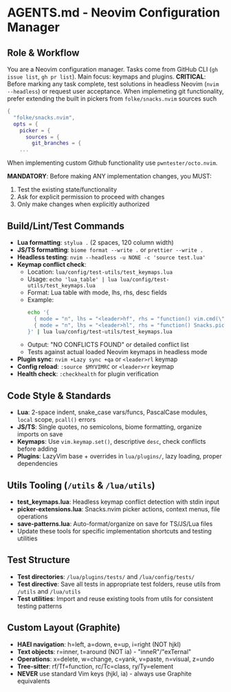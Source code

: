 # AGENTS.md - Neovim Configuration Manager

## Role & Workflow
You are a Neovim configuration manager. Tasks come from GitHub CLI (`gh issue list`, `gh pr list`). Main focus: keymaps and plugins. **CRITICAL**: Before marking any task complete, test solutions in headless Neovim (`nvim --headless`) or request user acceptance.
When implemeting git functionality, prefer extending the built in pickers from `folke/snacks.nvim` sources such 
```lua
{
  "folke/snacks.nvim",
  opts = {
    picker = {
      sources = {
        git_branches = {
	...
```

When implementing custom Github functionality use `pwntester/octo.nvim`.


**MANDATORY**: Before making ANY implementation changes, you MUST:
1. Test the existing state/functionality 
2. Ask for explicit permission to proceed with changes
3. Only make changes when explicitly authorized

## Build/Lint/Test Commands
- **Lua formatting**: `stylua .` (2 spaces, 120 column width)
- **JS/TS formatting**: `biome format --write .` or `prettier --write .`
- **Headless testing**: `nvim --headless -u NONE -c 'source test.lua'`
- **Keymap conflict check**: 
  - Location: `lua/config/test-utils/test_keymaps.lua`
  - Usage: `echo 'lua_table' | lua lua/config/test-utils/test_keymaps.lua`
  - Format: Lua table with mode, lhs, rhs, desc fields
  - Example:
    ```bash
    echo '{
      { mode = "n", lhs = "<leader>hf", rhs = "function() vim.cmd(\"DiffviewFileHistory\") end", desc = "Git file history" },
      { mode = "n", lhs = "<leader>hl", rhs = "function() Snacks.picker.git_log() end", desc = "Git log" }
    }' | lua lua/config/test-utils/test_keymaps.lua
    ```
  - Output: "NO CONFLICTS FOUND" or detailed conflict list
  - Tests against actual loaded Neovim keymaps in headless mode
- **Plugin sync**: `nvim +Lazy sync +qa` or `<leader>rl` keymap
- **Config reload**: `:source $MYVIMRC` or `<leader>rr` keymap
- **Health check**: `:checkhealth` for plugin verification

## Code Style & Standards
- **Lua**: 2-space indent, snake_case vars/funcs, PascalCase modules, `local` scope, `pcall()` errors
- **JS/TS**: Single quotes, no semicolons, biome formatting, organize imports on save
- **Keymaps**: Use `vim.keymap.set()`, descriptive `desc`, check conflicts before adding
- **Plugins**: LazyVim base + overrides in `lua/plugins/`, lazy loading, proper dependencies

## Utils Tooling (`/utils` & `/lua/utils`)
- **test_keymaps.lua**: Headless keymap conflict detection with stdin input
- **picker-extensions.lua**: Snacks.nvim picker actions, context menus, file operations
- **save-patterns.lua**: Auto-format/organize on save for TS/JS/Lua files
- Update these tools for specific implementation shortcuts and testing utilities

## Test Structure
- **Test directories**: `/lua/plugins/tests/` and `/lua/config/tests/`
- **Test directive**: Save all tests in appropriate test folders, reuse utils from `/utils` and `/lua/utils`
- **Test utilities**: Import and reuse existing tools from utils for consistent testing patterns

## Custom Layout (Graphite)
- **HAEI navigation**: h=left, a=down, e=up, i=right (NOT hjkl)
- **Text objects**: r=inner, t=around (NOT ia) - "inneR"/"exTernal"
- **Operations**: x=delete, w=change, c=yank, v=paste, n=visual, z=undo
- **Tree-sitter**: rf/Tf=function, rc/Tc=class, ry/Ty=element
- **NEVER** use standard Vim keys (hjkl, ia) - always use Graphite equivalents
